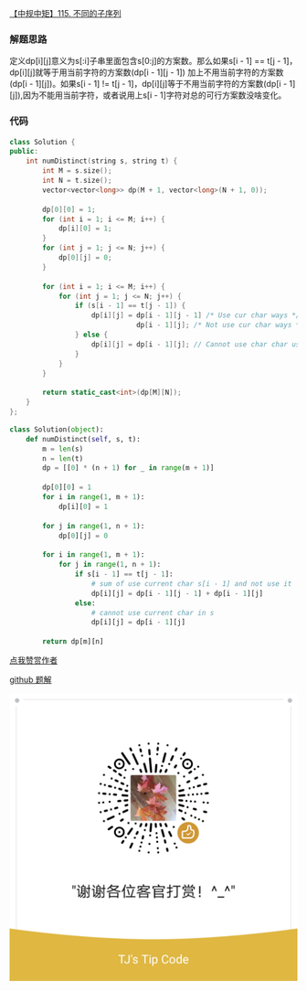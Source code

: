 [【中规中矩】115. 不同的子序列](https://leetcode-cn.com/problems/distinct-subsequences/solution/115-bu-tong-de-zi-xu-lie-by-jyj407-7ev2/)

### 解题思路
定义dp[i][j]意义为s[:i]子串里面包含s[0:j]的方案数。那么如果s[i - 1] == t[j - 1]，dp[i][j]就等于用当前字符的方案数(dp[i - 1][j - 1]) 加上不用当前字符的方案数(dp[i - 1][j])。如果s[i - 1] != t[j - 1]，dp[i][j]等于不用当前字符的方案数(dp[i - 1][j]),因为不能用当前字符，或者说用上s[i - 1]字符对总的可行方案数没啥变化。

### 代码
```cpp []
class Solution {
public:
    int numDistinct(string s, string t) {
        int M = s.size();
        int N = t.size();
        vector<vector<long>> dp(M + 1, vector<long>(N + 1, 0));

        dp[0][0] = 1;
        for (int i = 1; i <= M; i++) {
            dp[i][0] = 1;
        }
        for (int j = 1; j <= N; j++) {
            dp[0][j] = 0;
        }

        for (int i = 1; i <= M; i++) {
            for (int j = 1; j <= N; j++) {
                if (s[i - 1] == t[j - 1]) {
                    dp[i][j] = dp[i - 1][j - 1] /* Use cur char ways */ +
                               dp[i - 1][j]; /* Not use cur char ways */
                } else {
                    dp[i][j] = dp[i - 1][j]; // Cannot use char char uses
                }
            }
        }

        return static_cast<int>(dp[M][N]);
    }
};
```

```python []
class Solution(object):
    def numDistinct(self, s, t):
        m = len(s)
        n = len(t)
        dp = [[0] * (n + 1) for _ in range(m + 1)]
        
        dp[0][0] = 1
        for i in range(1, m + 1):
            dp[i][0] = 1
        
        for j in range(1, n + 1):
            dp[0][j] = 0
        
        for i in range(1, m + 1):
            for j in range(1, n + 1):
                if s[i - 1] == t[j - 1]:
                    # sum of use current char s[i - 1] and not use it
                    dp[i][j] = dp[i - 1][j - 1] + dp[i - 1][j]
                else:
                    # cannot use current char in s
                    dp[i][j] = dp[i - 1][j]
        
        return dp[m][n]
```


[点我赞赏作者](https://github.com/jyj407/leetcode/blob/master/wechat%20reward%20QRCode.png)

[github 题解](https://github.com/jyj407/leetcode/blob/master/115.md)

![Image](https://github.com/jyj407/leetcode/blob/master/wechat%20reward%20QRCode.png)
